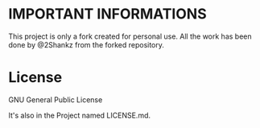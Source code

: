 # IMPORTANT INFORMATIONS

This project is only a fork created for personal use. All the work has been done by @2Shankz from the forked repository.
 
# License
 
 GNU General Public License
 
 It's also in the Project named LICENSE.md.
